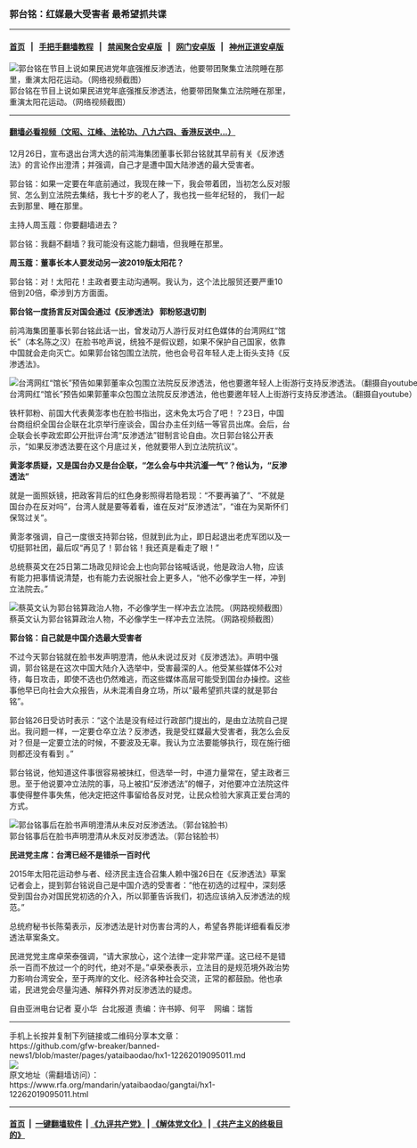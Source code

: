 ### 郭台铭：红媒最大受害者  最希望抓共谍
------------------------

#### [首页](https://github.com/gfw-breaker/banned-news1/blob/master/README.md) &nbsp;&nbsp;|&nbsp;&nbsp; [手把手翻墙教程](https://github.com/gfw-breaker/guides/wiki) &nbsp;&nbsp;|&nbsp;&nbsp; [禁闻聚合安卓版](https://github.com/gfw-breaker/bn-android) &nbsp;&nbsp;|&nbsp;&nbsp; [网门安卓版](https://github.com/oGate2/oGate) &nbsp;&nbsp;|&nbsp;&nbsp; [神州正道安卓版](https://github.com/SzzdOgate/update) 



<div id="headerimg">
 <img alt="郭台铭在节目上说如果民进党年底强推反渗透法，他要带团聚集立法院睡在那里，重演太阳花运动。（网络视频截图）" src="https://www.rfa.org/mandarin/yataibaodao/gangtai/hx1-12262019095011.html/4e00.png/@@images/daf6641c-6140-4e4c-a439-eac13c8f0a93.png" title="郭台铭在节目上说如果民进党年底强推反渗透法，他要带团聚集立法院睡在那里，重演太阳花运动。（网络视频截图）"/>
 <div id="headerimgcontents">
  <div id="headerimgcaption">
   <span>
    郭台铭在节目上说如果民进党年底强推反渗透法，他要带团聚集立法院睡在那里，重演太阳花运动。（网络视频截图）
   </span>
   <!-- zoomattribute -->
  </div>
  <!-- headerimgcaption -->
 </div>
 <!-- headerimagecontents -->
</div>

<hr/>


#### [翻墙必看视频（文昭、江峰、法轮功、八九六四、香港反送中...）](https://github.com/gfw-breaker/banned-news/blob/master/pages/link3.md)

<div id="storytext">
 <div>
  <div class="slot_header">
  </div>
 </div>
 <p>
 </p>
 <p>
  12月26日，宣布退出台湾大选的前鸿海集团董事长郭台铭就其早前有关《反渗透法》的言论作出澄清；并强调，自己才是遭中国大陆渗透的最大受害者。
 </p>
 <p>
  郭台铭：如果一定要在年底前通过，我现在辣一下，我会带着团，当初怎么反对服贸、怎么到立法院去集结，我七十岁的老人了，我也找一些年纪轻的， 我们一起去到那里、睡在那里。
 </p>
 <p>
  主持人周玉蔻：你要翻墙进去？
 </p>
 <p>
  郭台铭：我翻不翻墙？我可能没有这能力翻墙，但我睡在那里。
 </p>
 <p>
  <b>
   周玉蔻：董事长本人要发动另一波2019版太阳花？
  </b>
 </p>
 <p>
  郭台铭：对！太阳花！主政者要主动沟通啊。我认为，这个法比服贸还要严重10倍到20倍，牵涉到方方面面。
 </p>
 <p>
 </p>
 <p>
 </p>
 <p>
  <b>
   郭台铭一度扬言反对国会通过《反渗透法》 郭粉怒退切割
  </b>
 </p>
 <p>
  前鸿海集团董事长郭台铭此话一出，曾发动万人游行反对红色媒体的台湾网红“馆长”（本名陈之汉）在脸书呛声说，统独不是假议题，如果不保护自己国家，依靠中国就会走向灭亡。如果郭台铭包围立法院，他也会号召年轻人走上街头支持《反渗透法》。
 </p>
 <p>
 </p>
 <p>
  <div class="image-inline captioned" style="width:1316px;">
   <div style="width:1316px;">
    <img alt="台湾网红“馆长”预告如果郭董率众包围立法院反反渗透法，他也要邀年轻人上街游行支持反渗透法。（翻摄自youtube）" src="https://www.rfa.org/mandarin/yataibaodao/gangtai/hx1-12262019095011.html/4e94.png" title="台湾网红“馆长”预告如果郭董率众包围立法院反反渗透法，他也要邀年轻人上街游行支持反渗透法。（翻摄自youtube）"/>
   </div>
   <div class="image-caption">
    <span style="width:1316px;">
     台湾网红“馆长”预告如果郭董率众包围立法院反反渗透法，他也要邀年轻人上街游行支持反渗透法。（翻摄自youtube）
    </span>
    <span class="copyright">
    </span>
   </div>
  </div>
 </p>
 <p>
  铁杆郭粉、前国大代表黄澎孝也在脸书指出，这未免太巧合了吧！？23日，中国台商组织全国台企联在北京举行座谈会，国台办主任刘结一等官员出席。会后，台企联会长李政宏即公开批评台湾“反渗透法”钳制言论自由。次日郭台铭公开表示，“如果反渗透法要在这个月底过关，他就要带人到立法院抗议”。
 </p>
 <p>
  <b>
   黄澎孝质疑，又是国台办又是台企联，“怎么会与中共沆瀣一气”？他认为，“反渗透法”
  </b>
 </p>
 <p>
  就是一面照妖镜，把政客背后的红色身影照得若隐若现：“不要再骗了”、“不就是国台办在反对吗”，台湾人就是要等着看，谁在反对“反渗透法”，“谁在为吴斯怀们保驾过关”。
 </p>
 <p>
  黄澎孝强调，自己一度很支持郭台铭，但就到此为止，即日起退出老虎军团以及一切挺郭社团，最后叹“再见了！郭台铭！我还真是看走了眼！”
 </p>
 <p>
  总统蔡英文在25日第二场政见辩论会上也向郭台铭喊话说，他是政治人物，应该有能力把事情说清楚，也有能力去说服社会上更多人，“他不必像学生一样，冲到立法院去。”
 </p>
 <p>
 </p>
 <p>
  <div class="image-inline captioned" style="width:1574px;">
   <div style="width:1574px;">
    <img alt="蔡英文认为郭台铭算政治人物，不必像学生一样冲去立法院。（网路视频截图）" src="https://www.rfa.org/mandarin/yataibaodao/gangtai/hx1-12262019095011.html/516d.png" title="蔡英文认为郭台铭算政治人物，不必像学生一样冲去立法院。（网路视频截图）"/>
   </div>
   <div class="image-caption">
    <span style="width:1574px;">
     蔡英文认为郭台铭算政治人物，不必像学生一样冲去立法院。（网路视频截图）
    </span>
    <span class="copyright">
    </span>
   </div>
  </div>
 </p>
 <p>
  <b>
   郭台铭：自己就是中国介选最大受害者
  </b>
 </p>
 <p>
  不过今天郭台铭就在脸书发声明澄清，他从未说过反对《反渗透法》。声明中强调，郭台铭是在这次中国大陆介入选举中，受害最深的人。他受某些媒体不公对待，每日攻击，即使不选也仍然难逃，而这些媒体高层可能受到国台办操控。这些事他早已向社会大众报告，从未混淆自身立场，所以“最希望抓共谍的就是郭台铭”。
 </p>
 <p>
  郭台铭26日受访时表示：“这个法是没有经过行政部门提出的，是由立法院自己提出。我问题一样，一定要仓卒立法？反渗透，我是受红媒最大受害者，我怎么会反对？但是一定要立法的时候，不要波及无辜。我认为立法要能够执行，现在施行细则都还没有看到 。”
 </p>
 <p>
  郭台铭说，他知道这件事很容易被抹红，但选举一时，中道力量常在，望主政者三思。至于他说要冲立法院的事，马上被扣“反渗透法”的帽子，对他要冲立法院这件事使得整件事失焦，他决定把这件事留给各反对党，让民众检验大家真正爱台湾的方式。
 </p>
 <p>
 </p>
 <p>
  <div class="image-inline captioned" style="width:1500px;">
   <div style="width:1500px;">
    <img alt="郭台铭事后在脸书声明澄清从未反对反渗透法。（郭台铭脸书）" src="https://www.rfa.org/mandarin/yataibaodao/gangtai/hx1-12262019095011.html/3.jpg" title="郭台铭事后在脸书声明澄清从未反对反渗透法。（郭台铭脸书）"/>
   </div>
   <div class="image-caption">
    <span style="width:1500px;">
     郭台铭事后在脸书声明澄清从未反对反渗透法。（郭台铭脸书）
    </span>
    <span class="copyright">
    </span>
   </div>
  </div>
 </p>
 <p>
  <b>
   民进党主席：台湾已经不是错杀一百时代
  </b>
 </p>
 <p>
  2015年太阳花运动参与者、经济民主连合召集人赖中强26日在《反渗透法》草案记者会上，提到郭台铭说自己是中国介选的受害者：“他在初选的过程中，深刻感受到国台办对国民党初选的介入，所以郭董告诉我们，初选应该纳入反渗透法的规范。”
 </p>
 <p>
  总统府秘书长陈菊表示，反渗透法是针对伤害台湾的人，希望各界能详细看看反渗透法草案条文。
 </p>
 <p>
  民进党党主席卓荣泰强调，“请大家放心，这个法律一定非常严谨。这已经不是错杀一百而不放过一个的时代，绝对不是。”卓荣泰表示，立法目的是规范境外政治势力影响台湾安全，至于两岸的文化、经济各种社会交流，正常的都鼓励。他也承诺，民进党会尽量沟通、解释外界对反渗透法的疑虑。
 </p>
 <p>
 </p>
 <p>
  自由亚洲电台记者 夏小华  台北报道 责编：许书婷、何平    网编：瑞哲
 </p>
</div>

<hr/>
手机上长按并复制下列链接或二维码分享本文章：<br/>
https://github.com/gfw-breaker/banned-news1/blob/master/pages/yataibaodao/hx1-12262019095011.md <br/>
<a href='https://github.com/gfw-breaker/banned-news1/blob/master/pages/yataibaodao/hx1-12262019095011.md'><img src='https://github.com/gfw-breaker/banned-news1/blob/master/pages/yataibaodao/hx1-12262019095011.md.png'/></a> <br/>
原文地址（需翻墙访问）：https://www.rfa.org/mandarin/yataibaodao/gangtai/hx1-12262019095011.html


------------------------
#### [首页](https://github.com/gfw-breaker/banned-news1/blob/master/README.md) &nbsp;|&nbsp; [一键翻墙软件](https://github.com/gfw-breaker/nogfw/blob/master/README.md) &nbsp;| [《九评共产党》](https://github.com/gfw-breaker/9ping.md/blob/master/README.md#九评之一评共产党是什么) | [《解体党文化》](https://github.com/gfw-breaker/jtdwh.md/blob/master/README.md) | [《共产主义的终极目的》](https://github.com/gfw-breaker/gczydzjmd.md/blob/master/README.md)


<img src='http://gfw-breaker.win/banned-news/pages/yataibaodao/hx1-12262019095011.md' width='0px' height='0px'/>